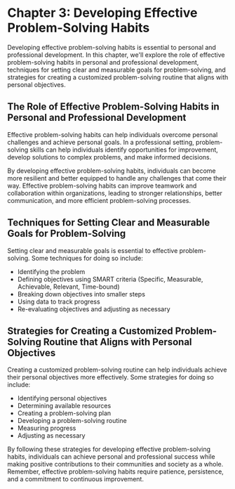 Chapter 3: Developing Effective Problem-Solving Habits
======================================================

Developing effective problem-solving habits is essential to personal and professional development. In this chapter, we'll explore the role of effective problem-solving habits in personal and professional development, techniques for setting clear and measurable goals for problem-solving, and strategies for creating a customized problem-solving routine that aligns with personal objectives.

The Role of Effective Problem-Solving Habits in Personal and Professional Development
-------------------------------------------------------------------------------------

Effective problem-solving habits can help individuals overcome personal challenges and achieve personal goals. In a professional setting, problem-solving skills can help individuals identify opportunities for improvement, develop solutions to complex problems, and make informed decisions.

By developing effective problem-solving habits, individuals can become more resilient and better equipped to handle any challenges that come their way. Effective problem-solving habits can improve teamwork and collaboration within organizations, leading to stronger relationships, better communication, and more efficient problem-solving processes.

Techniques for Setting Clear and Measurable Goals for Problem-Solving
---------------------------------------------------------------------

Setting clear and measurable goals is essential to effective problem-solving. Some techniques for doing so include:

* Identifying the problem
* Defining objectives using SMART criteria (Specific, Measurable, Achievable, Relevant, Time-bound)
* Breaking down objectives into smaller steps
* Using data to track progress
* Re-evaluating objectives and adjusting as necessary

Strategies for Creating a Customized Problem-Solving Routine that Aligns with Personal Objectives
-------------------------------------------------------------------------------------------------

Creating a customized problem-solving routine can help individuals achieve their personal objectives more effectively. Some strategies for doing so include:

* Identifying personal objectives
* Determining available resources
* Creating a problem-solving plan
* Developing a problem-solving routine
* Measuring progress
* Adjusting as necessary

By following these strategies for developing effective problem-solving habits, individuals can achieve personal and professional success while making positive contributions to their communities and society as a whole. Remember, effective problem-solving habits require patience, persistence, and a commitment to continuous improvement.
